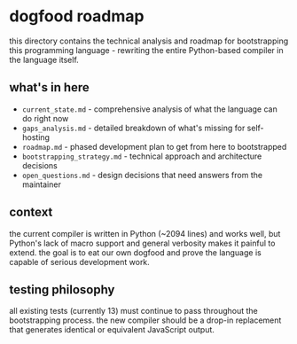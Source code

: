# dogfood roadmap

this directory contains the technical analysis and roadmap for bootstrapping this programming language - rewriting the entire Python-based compiler in the language itself.

## what's in here

- `current_state.md` - comprehensive analysis of what the language can do right now
- `gaps_analysis.md` - detailed breakdown of what's missing for self-hosting  
- `roadmap.md` - phased development plan to get from here to bootstrapped
- `bootstrapping_strategy.md` - technical approach and architecture decisions
- `open_questions.md` - design decisions that need answers from the maintainer

## context

the current compiler is written in Python (~2094 lines) and works well, but Python's lack of macro support and general verbosity makes it painful to extend. the goal is to eat our own dogfood and prove the language is capable of serious development work.

## testing philosophy

all existing tests (currently 13) must continue to pass throughout the bootstrapping process. the new compiler should be a drop-in replacement that generates identical or equivalent JavaScript output.